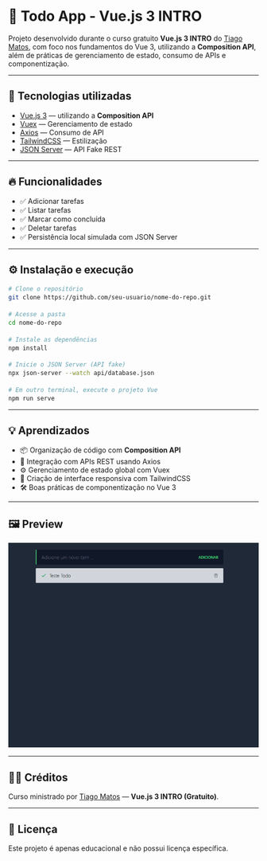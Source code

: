 
# 📝 Todo App - Vue.js 3 INTRO

Projeto desenvolvido durante o curso gratuito **Vue.js 3 INTRO** do [Tiago Matos](https://tiagomatos.com.br/), com foco nos fundamentos do Vue 3, utilizando a **Composition API**, além de práticas de gerenciamento de estado, consumo de APIs e componentização.

---

## 🚀 Tecnologias utilizadas

- [Vue.js 3](https://vuejs.org/) — utilizando a **Composition API**
- [Vuex](https://vuex.vuejs.org/) — Gerenciamento de estado
- [Axios](https://axios-http.com/) — Consumo de API
- [TailwindCSS](https://tailwindcss.com/) — Estilização
- [JSON Server](https://github.com/typicode/json-server) — API Fake REST

---

## 🔥 Funcionalidades

- ✅ Adicionar tarefas
- ✅ Listar tarefas
- ✅ Marcar como concluída
- ✅ Deletar tarefas
- ✅ Persistência local simulada com JSON Server

---

## ⚙️ Instalação e execução

```bash
# Clone o repositório
git clone https://github.com/seu-usuario/nome-do-repo.git

# Acesse a pasta
cd nome-do-repo

# Instale as dependências
npm install

# Inicie o JSON Server (API fake)
npx json-server --watch api/database.json

# Em outro terminal, execute o projeto Vue
npm run serve
```

---

## 💡 Aprendizados

- 📦 Organização de código com **Composition API**
- 🔗 Integração com APIs REST usando Axios
- ⚙️ Gerenciamento de estado global com Vuex
- 🎨 Criação de interface responsiva com TailwindCSS
- 🛠️ Boas práticas de componentização no Vue 3

---

## 🖼️ Preview

![Projeto TODO](src/assets/img.png)

---

## 👨‍🏫 Créditos

Curso ministrado por [Tiago Matos](https://tiagomatos.com.br/) — **Vue.js 3 INTRO (Gratuito)**.

---

## 📝 Licença

Este projeto é apenas educacional e não possui licença específica.
